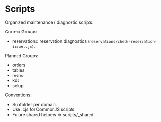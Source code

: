 # Scripts

Organized maintenance / diagnostic scripts.

Current Groups:
- reservations: reservation diagnostics (`reservations/check-reservation-issue.cjs`).

Planned Groups:
- orders
- tables
- menu
- kds
- setup

Conventions:
- Subfolder per domain.
- Use .cjs for CommonJS scripts.
- Future shared helpers => scripts/_shared.
